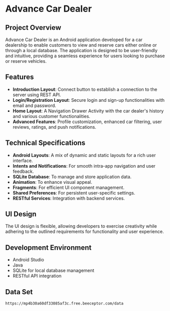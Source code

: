 # Advance Car Dealer
## Project Overview
Advance Car Dealer is an Android application developed for a car dealership to enable customers to view and reserve cars either online or through a local database. The application is designed to be user-friendly and intuitive, providing a seamless experience for users looking to purchase or reserve vehicles.

## Features
- **Introduction Layout**: Connect button to establish a connection to the server using REST API.
- **Login/Registration Layout**: Secure login and sign-up functionalities with email and password.
- **Home Layout**: A Navigation Drawer Activity with the car dealer's history and various customer functionalities.
- **Advanced Features**: Profile customization, enhanced car filtering, user reviews, ratings, and push notifications.

## Technical Specifications
- **Android Layouts**: A mix of dynamic and static layouts for a rich user interface.
- **Intents and Notifications**: For smooth intra-app navigation and user feedback.
- **SQLite Database**: To manage and store application data.
- **Animation**: To enhance visual appeal.
- **Fragments**: For efficient UI component management.
- **Shared Preferences**: For persistent user-specific settings.
- **RESTful Services**: Integration with backend services.

## UI Design
The UI design is flexible, allowing developers to exercise creativity while adhering to the outlined requirements for functionality and user experience.

## Development Environment
- Android Studio
- Java
- SQLite for local database management
- RESTful API integration

## Data Set

```bash
https://mp4b30a60df33085af3c.free.beeceptor.com/data





